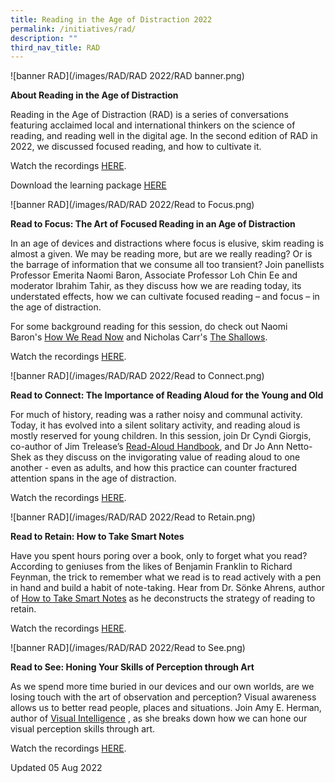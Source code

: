 ```yaml
---
title: Reading in the Age of Distraction 2022
permalink: /initiatives/rad/
description: ""
third_nav_title: RAD
---
```

![banner RAD](/images/RAD/RAD 2022/RAD banner.png)

**About Reading in the Age of Distraction**

Reading in the Age of Distraction (RAD) is a series of conversations featuring acclaimed local and international thinkers on the science of reading, and reading well in the digital age. In the second edition of RAD in 2022, we discussed focused reading, and how to cultivate it. 

Watch the recordings [HERE](https://go.gov.sg/rad2022-recordings).

Download the learning package [HERE](https://go.gov.sg/radlearningpackage)


![banner RAD](/images/RAD/RAD 2022/Read to Focus.png)

**Read to Focus: The Art of Focused Reading in an Age of Distraction**


In an age of devices and distractions where focus is elusive, skim reading is almost a given. We may be reading more, but are we really reading? Or is the barrage of information that we consume all too transient? Join panellists Professor Emerita Naomi Baron, Associate Professor Loh Chin Ee and moderator Ibrahim Tahir, as they discuss how we are reading today, its understated effects, how we can cultivate focused reading – and focus – in the age of distraction.

For some background reading for this session, do check out Naomi Baron's [How We Read Now](https://go.gov.sg/rad2022-howwereadnow) and Nicholas Carr's [The Shallows](https://go.nlb.gov.sg/m-link/details?type=ebook&id=16E7D9E4-C10C-4D3C-843B-5FB973E8FD76&utm_source=rad&utm_campaign=rad&utm_medium=bookrec).

Watch the recordings [HERE](https://go.gov.sg/rtf-recording).

![banner RAD](/images/RAD/RAD 2022/Read to Connect.png)

**Read to Connect: The Importance of Reading Aloud for the Young and Old**


For much of history, reading was a rather noisy and communal activity. Today, it has evolved into a silent solitary activity, and reading aloud is mostly reserved for young children. In this session, join Dr Cyndi Giorgis, co-author of Jim Trelease’s [Read-Aloud Handbook](https://go.gov.sg/rad2022-thereadaloudhandbook), and Dr Jo Ann Netto-Shek as they discuss on the invigorating value of reading aloud to one another - even as adults, and how this practice can counter fractured attention spans in the age of distraction. 

Watch the recordings [HERE](https://go.gov.sg/rtc-recording).

![banner RAD](/images/RAD/RAD 2022/Read to Retain.png)

**Read to Retain: How to Take Smart Notes**


Have you spent hours poring over a book, only to forget what you read? According to geniuses from the likes of Benjamin Franklin to Richard Feynman, the trick to remember what we read is to read actively with a pen in hand and build a habit of note-taking. Hear from Dr. Sönke Ahrens, author of [How to Take Smart Notes](https://go.gov.sg/rad2022-howtotakesmartnotes) as he deconstructs the strategy of reading to retain.

Watch the recordings [HERE](https://go.gov.sg/rtr-recording).

![banner RAD](/images/RAD/RAD 2022/Read to See.png)

**Read to See: Honing Your Skills of Perception through Art**


As we spend more time buried in our devices and our own worlds, are we losing touch with the art of observation and perception? Visual awareness allows us to better read people, places and situations. Join Amy E. Herman, author of [Visual Intelligence](https://go.gov.sg/rad2022-visualintelligence) , as she breaks down how we can hone our visual perception skills through art.

Watch the recordings [HERE](https://go.gov.sg/rts-recording).

Updated 05 Aug 2022